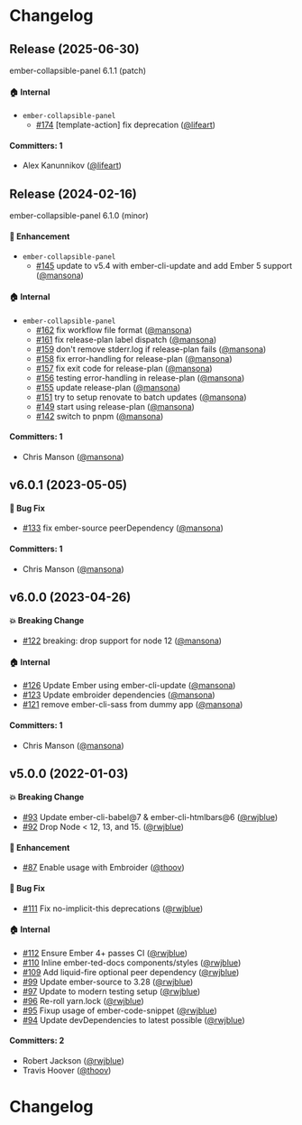# Changelog

## Release (2025-06-30)

ember-collapsible-panel 6.1.1 (patch)

#### :house: Internal
* `ember-collapsible-panel`
  * [#174](https://github.com/adopted-ember-addons/ember-collapsible-panel/pull/174) [template-action] fix deprecation ([@lifeart](https://github.com/lifeart))

#### Committers: 1
- Alex Kanunnikov ([@lifeart](https://github.com/lifeart))

## Release (2024-02-16)

ember-collapsible-panel 6.1.0 (minor)

#### :rocket: Enhancement
* `ember-collapsible-panel`
  * [#145](https://github.com/adopted-ember-addons/ember-collapsible-panel/pull/145) update to v5.4 with ember-cli-update and add Ember 5 support ([@mansona](https://github.com/mansona))

#### :house: Internal
* `ember-collapsible-panel`
  * [#162](https://github.com/adopted-ember-addons/ember-collapsible-panel/pull/162) fix workflow file format ([@mansona](https://github.com/mansona))
  * [#161](https://github.com/adopted-ember-addons/ember-collapsible-panel/pull/161) fix release-plan label dispatch ([@mansona](https://github.com/mansona))
  * [#159](https://github.com/adopted-ember-addons/ember-collapsible-panel/pull/159) don't remove stderr.log if release-plan fails ([@mansona](https://github.com/mansona))
  * [#158](https://github.com/adopted-ember-addons/ember-collapsible-panel/pull/158) fix error-handling for release-plan ([@mansona](https://github.com/mansona))
  * [#157](https://github.com/adopted-ember-addons/ember-collapsible-panel/pull/157) fix exit code for release-plan ([@mansona](https://github.com/mansona))
  * [#156](https://github.com/adopted-ember-addons/ember-collapsible-panel/pull/156) testing error-handling in release-plan ([@mansona](https://github.com/mansona))
  * [#155](https://github.com/adopted-ember-addons/ember-collapsible-panel/pull/155) update release-plan ([@mansona](https://github.com/mansona))
  * [#151](https://github.com/adopted-ember-addons/ember-collapsible-panel/pull/151) try to setup renovate to batch updates ([@mansona](https://github.com/mansona))
  * [#149](https://github.com/adopted-ember-addons/ember-collapsible-panel/pull/149) start using release-plan ([@mansona](https://github.com/mansona))
  * [#142](https://github.com/adopted-ember-addons/ember-collapsible-panel/pull/142) switch to pnpm ([@mansona](https://github.com/mansona))

#### Committers: 1
- Chris Manson ([@mansona](https://github.com/mansona))

## v6.0.1 (2023-05-05)

#### :bug: Bug Fix
* [#133](https://github.com/adopted-ember-addons/ember-collapsible-panel/pull/133) fix ember-source peerDependency ([@mansona](https://github.com/mansona))

#### Committers: 1
- Chris Manson ([@mansona](https://github.com/mansona))

## v6.0.0 (2023-04-26)

#### :boom: Breaking Change
* [#122](https://github.com/adopted-ember-addons/ember-collapsible-panel/pull/122) breaking: drop support for node 12 ([@mansona](https://github.com/mansona))

#### :house: Internal
* [#126](https://github.com/adopted-ember-addons/ember-collapsible-panel/pull/126) Update Ember using ember-cli-update ([@mansona](https://github.com/mansona))
* [#123](https://github.com/adopted-ember-addons/ember-collapsible-panel/pull/123) Update embroider dependencies ([@mansona](https://github.com/mansona))
* [#121](https://github.com/adopted-ember-addons/ember-collapsible-panel/pull/121) remove ember-cli-sass from dummy app ([@mansona](https://github.com/mansona))

#### Committers: 1
- Chris Manson ([@mansona](https://github.com/mansona))

## v5.0.0 (2022-01-03)

#### :boom: Breaking Change
* [#93](https://github.com/adopted-ember-addons/ember-collapsible-panel/pull/93) Update ember-cli-babel@7 & ember-cli-htmlbars@6 ([@rwjblue](https://github.com/rwjblue))
* [#92](https://github.com/adopted-ember-addons/ember-collapsible-panel/pull/92) Drop Node < 12, 13, and 15. ([@rwjblue](https://github.com/rwjblue))

#### :rocket: Enhancement
* [#87](https://github.com/adopted-ember-addons/ember-collapsible-panel/pull/87) Enable usage with Embroider ([@thoov](https://github.com/thoov))

#### :bug: Bug Fix
* [#111](https://github.com/adopted-ember-addons/ember-collapsible-panel/pull/111) Fix no-implicit-this deprecations ([@rwjblue](https://github.com/rwjblue))

#### :house: Internal
* [#112](https://github.com/adopted-ember-addons/ember-collapsible-panel/pull/112) Ensure Ember 4+ passes CI ([@rwjblue](https://github.com/rwjblue))
* [#110](https://github.com/adopted-ember-addons/ember-collapsible-panel/pull/110) Inline ember-ted-docs components/styles ([@rwjblue](https://github.com/rwjblue))
* [#109](https://github.com/adopted-ember-addons/ember-collapsible-panel/pull/109) Add liquid-fire optional peer dependency ([@rwjblue](https://github.com/rwjblue))
* [#99](https://github.com/adopted-ember-addons/ember-collapsible-panel/pull/99) Update ember-source to 3.28 ([@rwjblue](https://github.com/rwjblue))
* [#97](https://github.com/adopted-ember-addons/ember-collapsible-panel/pull/97) Update to modern testing setup ([@rwjblue](https://github.com/rwjblue))
* [#96](https://github.com/adopted-ember-addons/ember-collapsible-panel/pull/96) Re-roll yarn.lock ([@rwjblue](https://github.com/rwjblue))
* [#95](https://github.com/adopted-ember-addons/ember-collapsible-panel/pull/95) Fixup usage of ember-code-snippet ([@rwjblue](https://github.com/rwjblue))
* [#94](https://github.com/adopted-ember-addons/ember-collapsible-panel/pull/94) Update devDependencies to latest possible ([@rwjblue](https://github.com/rwjblue))

#### Committers: 2
- Robert Jackson ([@rwjblue](https://github.com/rwjblue))
- Travis Hoover ([@thoov](https://github.com/thoov))


# Changelog
